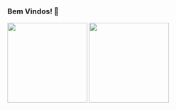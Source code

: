 ### Bem Vindos! 👋


<img height="180em" src="https://github-readme-stats.vercel.app/api?username=nicolecnogueira&show_icons=true&theme=cobalt"/>
 <img height="180em" src="https://github-readme-stats.vercel.app/api/top-langs/?username=nicolecnogueira&layout=compact&theme=cobalt"/>

<!--
**nicolecnogueira/nicolecnogueira** is a ✨ _special_ ✨ repository because its `README.md` (this file) appears on your GitHub profile.


<img height="180em" src="https://github-readme-stats.vercel.app/api?username=nicolecnogueira&show_icons=true&theme=cobalt"/>
 <img height="180em" src="https://github-readme-stats.vercel.app/api/top-langs/?username=nicolecnogueira&layout=compact&theme=cobalt"/>

 
Here are some ideas to get you started:

- 🔭 I’m currently working on ...
- 🌱 I’m currently learning ...
- 👯 I’m looking to collaborate on ...
- 🤔 I’m looking for help with ...
- 💬 Ask me about ...
- 📫 How to reach me: ...
- 😄 Pronouns: ...
- ⚡ Fun fact: ...
-->
